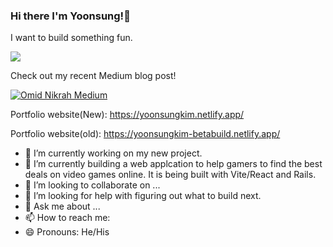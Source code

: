 
### Hi there I'm Yoonsung!👋

I want to build something fun.

![](https://komarev.com/ghpvc/?username=jeffkim1118)

Check out my recent Medium blog post!

[![Omid Nikrah Medium](https://github-readme-medium.vercel.app/?username=1019yskim)](https://medium.com/@1019yskim)

Portfolio website(New): https://yoonsungkim.netlify.app/

Portfolio website(old): https://yoonsungkim-betabuild.netlify.app/

- 🔭 I’m currently working on my new project.
- 🌱 I’m currently building a web applcation to help gamers to find the best deals on video games online. It is being built with Vite/React and Rails.
- 👯 I’m looking to collaborate on ...
- 🤔 I’m looking for help with figuring out what to build next.
- 💬 Ask me about ...
- 📫 How to reach me: 
- 😄 Pronouns: He/His
